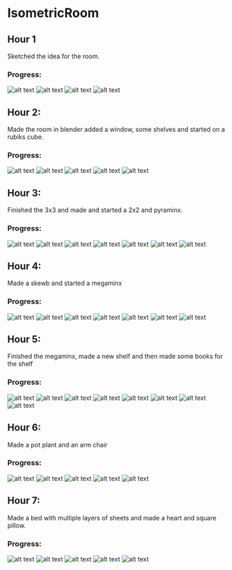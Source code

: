 # IsometricRoom

## Hour 1

Sketched the idea for the room.

### Progress:

![alt text](image.png)
![alt text](image-1.png)
![alt text](image-2.png)
![alt text](image-3.png)

## Hour 2:

Made the room in blender added a window, some shelves and started on a rubiks cube.

### Progress:

![alt text](image-4.png)
![alt text](image-5.png)
![alt text](image-6.png)
![alt text](image-7.png)
![alt text](image-8.png)

## Hour 3:

Finished the 3x3 and made and started a 2x2 and pyraminx.

### Progress:

![alt text](image-9.png)
![alt text](image-10.png)
![alt text](image-11.png)
![alt text](image-12.png)
![alt text](image-13.png)
![alt text](image-14.png)
![alt text](image-15.png)

## Hour 4:

Made a skewb and started a megaminx

### Progress:

![alt text](image-16.png)
![alt text](image-17.png)
![alt text](image-18.png)
![alt text](image-19.png)
![alt text](image-20.png)
![alt text](image-21.png)
![alt text](image-22.png)

## Hour 5:

Finished the megaminx, made a new shelf and then made some books for the shelf

### Progress:

![alt text](image-23.png)
![alt text](image-24.png)
![alt text](image-25.png)
![alt text](image-26.png)
![alt text](image-27.png)
![alt text](image-28.png)
![alt text](image-29.png)
![alt text](image-30.png)


## Hour 6:

Made a pot plant and an arm chair

### Progress:

![alt text](image-31.png)
![alt text](image-33.png)
![alt text](image-32.png)
![alt text](image-34.png)
![alt text](image-35.png)

## Hour 7:

Made a bed with multiple layers of sheets and made a heart and square pillow.

### Progress:

![alt text](image-36.png)
![alt text](image-37.png)
![alt text](image-38.png)
![alt text](image-39.png)
![alt text](image-40.png)